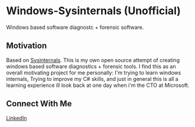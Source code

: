# Windows-Sysinternals (Unofficial)
Windows based software diagnostc + forensic software.
 
## Motivation
Based on [Sysinternals](https://docs.microsoft.com/en-us/sysinternals/). This is my own open source attempt of creating windows based software diagnostics + forensic tools. I find this as an overall motivating project for me personally: I'm trying to learn windows internals, Trying to improve my C# skills, and just in general this is all a learning experience ill look back at one day when i'm the CTO at Microsoft.

## Connect With Me
[LinkedIn](https://www.linkedin.com/in/william-terry-8582101b7/)
